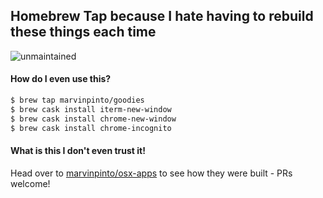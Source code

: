 ## Homebrew Tap because I hate having to rebuild these things each time

![unmaintained](http://img.shields.io/badge/status-unmaintained-red.png)

#### How do I even use this?

```bash
$ brew tap marvinpinto/goodies
$ brew cask install iterm-new-window
$ brew cask install chrome-new-window
$ brew cask install chrome-incognito
```

#### What is this I don't even trust it!

Head over to [marvinpinto/osx-apps](https://github.com/marvinpinto/osx-apps) to
see how they were built - PRs welcome!
